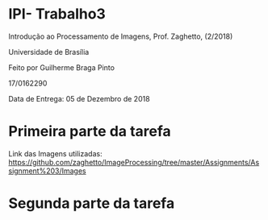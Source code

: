 # IPI- Trabalho3

Introdução ao Processamento de Imagens, Prof. Zaghetto, (2/2018)

Universidade de Brasília

Feito por Guilherme Braga Pinto

17/0162290

Data de Entrega: 05 de Dezembro de 2018

# Primeira parte da tarefa

Link das Imagens utilizadas: https://github.com/zaghetto/ImageProcessing/tree/master/Assignments/Assignment%203/Images


# Segunda parte da tarefa
